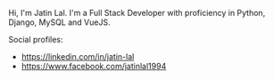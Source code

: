 Hi, I'm Jatin Lal. I'm a Full Stack Developer with proficiency in Python, Django, MySQL and VueJS. 

Social profiles:
* https://linkedin.com/in/jatin-lal
* https://www.facebook.com/jatinlal1994
<!---
jatinlal1994/jatinlal1994 is a ✨ special ✨ repository because its `README.md` (this file) appears on your GitHub profile.
You can click the Preview link to take a look at your changes.
--->

